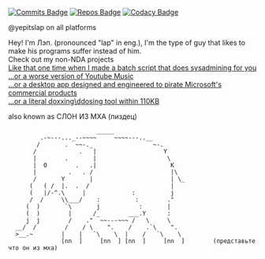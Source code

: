 [![Commits Badge](https://badges.pufler.dev/commits/monthly/lap-does-things)](https://badges.pufler.dev) [![Repos Badge](https://badges.pufler.dev/repos/lap-does-things)](https://badges.pufler.dev)  [![Codacy Badge](https://app.codacy.com/project/badge/Grade/9a8ec5c64ec445fb9fcd0ba7e04b7145)]()

@yepitslap on all platforms


Hey! I'm Лэп. (pronounced "lap" in eng.), I'm the type of guy that likes to make his programs suffer instead of him. <br />
Check out my non-NDA projects <br />
[Like that one time when I made a batch script that does sysadmining for you](https://github.com/lap-does-things/-) <br />
[...or a worse version of Youtube Music](https://github.com/lap-does-things/Pluto) <br />
[...or a desktop app designed and engineered to pirate Microsoft's commercial products](https://github.com/lap-does-things/Windows-Manager) <br />
[...or a literal doxxing\ddosing tool within 110KB](https://github.com/lap-does-things/Nebula) <br />


also known as СЛОН ИЗ МХА (пиздец)
     
```
                         _____
         .-~---..._--~~~~     ~~~~---..__
        /       .  ~~-._                 ~-.
       /            .   |                   Y
       |        .       |                    \
       |  O        .   .|                     K
       |         .   . /                      |\
       /       Y       |                      | \_
      (   ( /  |.  .  /                       |  
      (   |/-^.\     |             :          j  
      /  /     \\___/    :          :        ."  
     (  )       `\       j           :       |    
     (  )        |      /_        ___.Y      :    
     j  j        /    ."  ~~---~~~ /   \     \       
  __/  /        /    / \    ".    /    .`\    ".        
  >__.~        |    |   `\    \  |    /   `\    \      
               [nn  ]     [nn  ] [nn  ]     [nn  ]        (представьте что он из мха)

```
